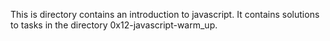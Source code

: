 This is directory contains an introduction to javascript. It contains solutions to tasks in the directory 0x12-javascript-warm_up.
